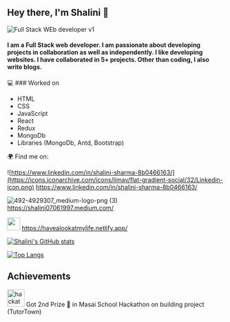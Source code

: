 ## Hey there, I'm Shalini 👋

![Full Stack WEb developer v1](https://user-images.githubusercontent.com/61345989/125043522-a6160f80-e0b8-11eb-8ed1-d7c43e47f41a.jpg)


#### I am a Full Stack web developer. I am passionate about developing projects in collaboration as well as independently. I like developing websites. I have collaborated in 5+ projects. Other than coding, I also write blogs. 

:computer: ### Worked on

* HTML
* CSS
* JavaScript
* React
* Redux
* MongoDb
* Libraries (MongoDb, Antd, Bootstrap)

:earth_africa: Find me on:

![https://www.linkedin.com/in/shalini-sharma-8b0466163/](https://icons.iconarchive.com/icons/limav/flat-gradient-social/32/Linkedin-icon.png) https://www.linkedin.com/in/shalini-sharma-8b0466163/ 

![492-4929307_medium-logo-png (3)](https://user-images.githubusercontent.com/61345989/125029386-29c70080-e0a7-11eb-84c7-2772811991d7.jpg) https://shalini07061997.medium.com/

<img src="https://cdn.iconscout.com/icon/free/png-512/adobe-portfolio-2522508-2132696.png" width='30px'> https://havealookatmylife.netlify.app/ 

[![Shalini's GitHub stats](https://github-readme-stats.vercel.app/api?username=00shalini&show_icons=true)](https://github.com/00shalini/github-readme-stats) 

[![Top Langs](https://github-readme-stats.vercel.app/api/top-langs/?username=00shalini&show_icons=true)](https://github.com/anuraghazra/github-readme-stats)

## Achievements

<img src="http://iconsetc.com/icons-watermarks/flat-circle-white-on-black/iconathon/iconathon_hackathon/iconathon_hackathon_flat-circle-white-on-black_512x512.png" margintop='5px' width='40px' alt='hackathon'> Got 2nd Prize :2nd_place_medal: in Masai School Hackathon on building project (TutorTown) 


